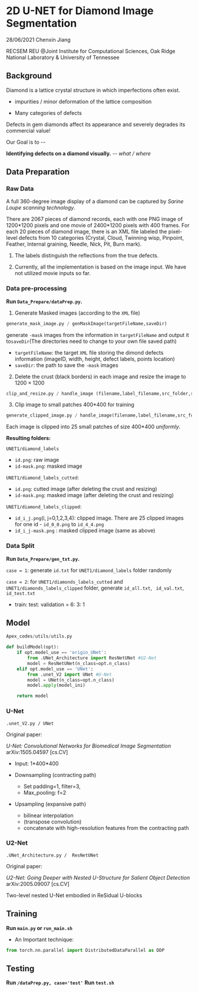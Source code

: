 # 2D U-NET for Diamond Image Segmentation

28/06/2021
Chenxin Jiang

RECSEM REU @Joint Institute for Computational Sciences, Oak Ridge National Laboratory & University of Tennessee

## Background

Diamond is a lattice crystal structure in which imperfections often exist.

* impurities / minor deformation of the lattice composition

* Many categories of defects

Defects in gem diamonds affect its appearance and severely degrades its commercial value!

Our Goal is to -- 

**Identifying defects on a diamond visually.**
    *-- what / where*


## Data Preparation

### Raw Data

A full 360-degree image display of a diamond can be captured by *Sarine Loupe scanning technology*.

There are 2067 pieces of diamond records, each with one PNG image of 1200\*1200 pixels and one movie of 2400\*1200 pixels with 400 frames. For each 20 pieces of diamond image, there is an XML file labeled the pixel-level defects from 10 categories (Crystal, Cloud, Twinning wisp, Pinpoint, Feather, Internal graining, Needle, Nick, Pit, Burn mark).

1. The labels distinguish the reflections from the true defects.

2. Currently, all the implementation is based on the image input. We have not utilized movie inputs so far.


### Data pre-processing

**Run `Data_Prepare/dataPrep.py`.**

1.  Generate Masked images (according to the `XML` file)

```python
generate_mask_image.py / genMaskImage(targetFileName,saveDir)
```

generate `-mask` images from the information in `targetFileName` and output it to`saveDir`(The directories need to change to your own file saved path)

* `targetFileName`: the target `XML` file storing the dimond defects information (imageID, width, height, defect labels, points location)
* `saveDir`: the path to save the `-mask` images

2. Delete the crust (black borders) in each image and resize the image to $1200 \times 1200$

```python
clip_and_resize.py / handle_image (filename,label_filename,src_folder,save_folder,tar_size=(1200,1200))
```

3. Clip image to small patches 400\*400​ for training

```python
generate_clipped_image.py / handle_image(filename,label_filename,src_folder,save_folder,tar_size=(400,400),stride=200)
```

Each image is clipped into 25 small patches of size 400\*400 *uniformly*.


**Resulting folders:**

`UNET1/diamond_labels`

* `id.png`: raw image
* `id-mask.png`: masked image

`UNET1/diamond_labels_cutted`: 

* `id.png`: cutted image (after deleting the crust and resizing)
* `id-mask.png`: masked image  (after deleting the crust and resizing)

`UNET1/diamond_labels_clipped`: 

* `id_i_j.png`(i, j=0,1,2,3,4): clipped image. There are 25 clipped images for one id - `id_0_0.png` to  `id_4_4.png`
* `id_i_j-mask.png` :  masked clipped image (same as above)



### Data Split

**Run `Data_Prepare/gen_txt.py`.**

`case = 1`: generate `id.txt` for `UNET1/diamond_labels` folder randomly

`case = 2`: for `UNET1/diamonds_labels_cutted` and `UNET1/diamonds_labels_clipped` folder, generate `id_all.txt`, ` id_val.txt`, `id_test.txt`

* train: test: validation = 6: 3: 1

  

## Model

```python
Apex_codes/utils/utils.py

def buildModel(opt):
    if opt.model_use == 'origin_UNet':
        from .UNet_Architecture import ResNetUNet #U2-Net
        model = ResNetUNet(n_class=opt.n_class) 
    elif opt.model_use == 'UNet':
        from .unet_V2 import UNet #U-Net
        model = UNet(n_class=opt.n_class) 
        model.apply(model_ini)

    return model
```

### U-Net

`.unet_V2.py / UNet`

Original paper: 

*U-Net: Convolutional Networks for Biomedical Image Segmentation* arXiv:1505.04597 [cs.CV]

* Input: 1\*400\*400

* Downsampling (contracting path)
	* Set padding=1, filter=3,
	* Max_pooling: f=2

* Upsampling (expansive path)
	* bilinear interpolation
	* (transpose convolution)
	* concatenate with high-resolution features from the contracting path



### U2-Net

`.UNet_Architecture.py /  ResNetUNet`

Original paper: 

*U2-Net: Going Deeper with Nested U-Structure for Salient Object Detection* arXiv:2005.09007 [cs.CV]

Two-level nested U-Net embodied in ReSidual U-blocks



## Training
**Run `main.py` or `run_main.sh`**

* An Important technique:

```python
from torch.nn.parallel import DistributedDataParallel as DDP
```

## Testing

**Run `/dataPrep.py, case='test'`**
**Run `test.sh`**








